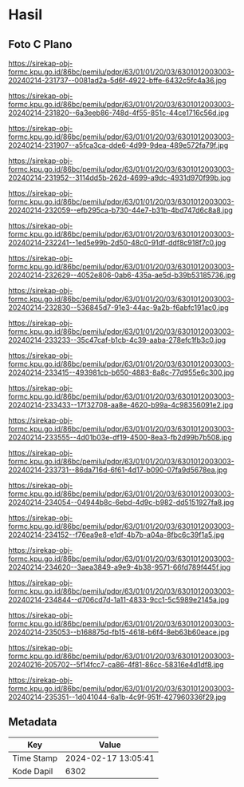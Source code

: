 # Hasil

## Foto C Plano

https://sirekap-obj-formc.kpu.go.id/86bc/pemilu/pdpr/63/01/01/20/03/6301012003003-20240214-231737--0081ad2a-5d6f-4922-bffe-6432c5fc4a36.jpg

https://sirekap-obj-formc.kpu.go.id/86bc/pemilu/pdpr/63/01/01/20/03/6301012003003-20240214-231820--6a3eeb86-748d-4f55-851c-44ce1716c56d.jpg

https://sirekap-obj-formc.kpu.go.id/86bc/pemilu/pdpr/63/01/01/20/03/6301012003003-20240214-231907--a5fca3ca-dde6-4d99-9dea-489e572fa79f.jpg

https://sirekap-obj-formc.kpu.go.id/86bc/pemilu/pdpr/63/01/01/20/03/6301012003003-20240214-231952--3114dd5b-262d-4699-a9dc-4931d970f99b.jpg

https://sirekap-obj-formc.kpu.go.id/86bc/pemilu/pdpr/63/01/01/20/03/6301012003003-20240214-232059--efb295ca-b730-44e7-b31b-4bd747d6c8a8.jpg

https://sirekap-obj-formc.kpu.go.id/86bc/pemilu/pdpr/63/01/01/20/03/6301012003003-20240214-232241--1ed5e99b-2d50-48c0-91df-ddf8c918f7c0.jpg

https://sirekap-obj-formc.kpu.go.id/86bc/pemilu/pdpr/63/01/01/20/03/6301012003003-20240214-232629--4052e806-0ab6-435a-ae5d-b39b53185736.jpg

https://sirekap-obj-formc.kpu.go.id/86bc/pemilu/pdpr/63/01/01/20/03/6301012003003-20240214-232830--536845d7-91e3-44ac-9a2b-f6abfc191ac0.jpg

https://sirekap-obj-formc.kpu.go.id/86bc/pemilu/pdpr/63/01/01/20/03/6301012003003-20240214-233233--35c47caf-b1cb-4c39-aaba-278efc1fb3c0.jpg

https://sirekap-obj-formc.kpu.go.id/86bc/pemilu/pdpr/63/01/01/20/03/6301012003003-20240214-233415--493981cb-b650-4883-8a8c-77d955e6c300.jpg

https://sirekap-obj-formc.kpu.go.id/86bc/pemilu/pdpr/63/01/01/20/03/6301012003003-20240214-233433--17f32708-aa8e-4620-b99a-4c98356091e2.jpg

https://sirekap-obj-formc.kpu.go.id/86bc/pemilu/pdpr/63/01/01/20/03/6301012003003-20240214-233555--4d01b03e-df19-4500-8ea3-fb2d99b7b508.jpg

https://sirekap-obj-formc.kpu.go.id/86bc/pemilu/pdpr/63/01/01/20/03/6301012003003-20240214-233731--86da716d-6f61-4d17-b090-07fa9d5678ea.jpg

https://sirekap-obj-formc.kpu.go.id/86bc/pemilu/pdpr/63/01/01/20/03/6301012003003-20240214-234054--04944b8c-6ebd-4d9c-b982-dd5151927fa8.jpg

https://sirekap-obj-formc.kpu.go.id/86bc/pemilu/pdpr/63/01/01/20/03/6301012003003-20240214-234152--f76ea9e8-e1df-4b7b-a04a-8fbc6c39f1a5.jpg

https://sirekap-obj-formc.kpu.go.id/86bc/pemilu/pdpr/63/01/01/20/03/6301012003003-20240214-234620--3aea3849-a9e9-4b38-9571-66fd789f445f.jpg

https://sirekap-obj-formc.kpu.go.id/86bc/pemilu/pdpr/63/01/01/20/03/6301012003003-20240214-234844--d706cd7d-1a11-4833-9cc1-5c5989e2145a.jpg

https://sirekap-obj-formc.kpu.go.id/86bc/pemilu/pdpr/63/01/01/20/03/6301012003003-20240214-235053--b168875d-fb15-4618-b6f4-8eb63b60eace.jpg

https://sirekap-obj-formc.kpu.go.id/86bc/pemilu/pdpr/63/01/01/20/03/6301012003003-20240216-205702--5f14fcc7-ca86-4f81-86cc-58316e4d1df8.jpg

https://sirekap-obj-formc.kpu.go.id/86bc/pemilu/pdpr/63/01/01/20/03/6301012003003-20240214-235351--1d041044-6a1b-4c9f-951f-427960336f29.jpg


## Metadata

| Key        | Value               |
| ---------- | ------------------- |
| Time Stamp | 2024-02-17 13:05:41 |
| Kode Dapil | 6302                |



